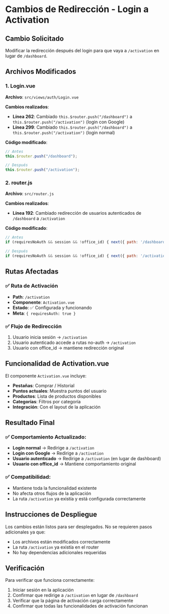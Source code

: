 # Cambios de Redirección - Login a Activation

## Cambio Solicitado
Modificar la redirección después del login para que vaya a `/activation` en lugar de `/dashboard`.

## Archivos Modificados

### 1. Login.vue
**Archivo**: `src/views/auth/Login.vue`

**Cambios realizados**:
- **Línea 262**: Cambiado `this.$router.push("/dashboard")` a `this.$router.push("/activation")` (login con Google)
- **Línea 299**: Cambiado `this.$router.push("/dashboard")` a `this.$router.push("/activation")` (login normal)

**Código modificado**:
```javascript
// Antes
this.$router.push("/dashboard");

// Después  
this.$router.push("/activation");
```

### 2. router.js
**Archivo**: `src/router.js`

**Cambios realizados**:
- **Línea 192**: Cambiado redirección de usuarios autenticados de `/dashboard` a `/activation`

**Código modificado**:
```javascript
// Antes
if (requiresNoAuth && session && !office_id) { next({ path: '/dashboard' }) }

// Después
if (requiresNoAuth && session && !office_id) { next({ path: '/activation' }) }
```

## Rutas Afectadas

### ✅ Ruta de Activación
- **Path**: `/activation`
- **Componente**: `Activation.vue`
- **Estado**: ✅ Configurada y funcionando
- **Meta**: `{ requiresAuth: true }`

### ✅ Flujo de Redirección
1. Usuario inicia sesión → `/activation`
2. Usuario autenticado accede a rutas no-auth → `/activation`
3. Usuario con office_id → mantiene redirección original

## Funcionalidad de Activation.vue

El componente `Activation.vue` incluye:
- **Pestañas**: Comprar / Historial
- **Puntos actuales**: Muestra puntos del usuario
- **Productos**: Lista de productos disponibles
- **Categorías**: Filtros por categoría
- **Integración**: Con el layout de la aplicación

## Resultado Final

### ✅ **Comportamiento Actualizado**:
- **Login normal** → Redirige a `/activation`
- **Login con Google** → Redirige a `/activation`
- **Usuario autenticado** → Redirige a `/activation` (en lugar de dashboard)
- **Usuario con office_id** → Mantiene comportamiento original

### ✅ **Compatibilidad**:
- Mantiene toda la funcionalidad existente
- No afecta otros flujos de la aplicación
- La ruta `/activation` ya existía y está configurada correctamente

## Instrucciones de Despliegue

Los cambios están listos para ser desplegados. No se requieren pasos adicionales ya que:
- Los archivos están modificados correctamente
- La ruta `/activation` ya existía en el router
- No hay dependencias adicionales requeridas

## Verificación

Para verificar que funciona correctamente:
1. Iniciar sesión en la aplicación
2. Confirmar que redirige a `/activation` en lugar de `/dashboard`
3. Verificar que la página de activación carga correctamente
4. Confirmar que todas las funcionalidades de activación funcionan
